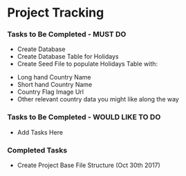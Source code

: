# Project Tracking


### Tasks to Be Completed - MUST DO
* Create Database
* Create Database Table for Holidays
* Create Seed File to populate Holidays Table with:
- Long hand Country Name
- Short hand Country Name
- Country Flag Image Url
- Other relevant country data you might like along the way

### Tasks to Be Completed - WOULD LIKE TO DO
* Add Tasks Here

### Completed Tasks
* Create Project Base File Structure (Oct 30th 2017)

